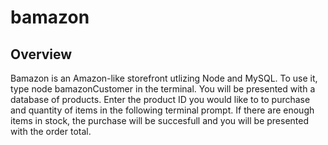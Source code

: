 # bamazon

## Overview

Bamazon is an Amazon-like storefront utlizing Node and MySQL. To use it, type node bamazonCustomer in the terminal. You will be presented with a database of products. Enter the product ID you would like to to purchase and quantity of items in the following terminal prompt. If there are enough items in stock, the purchase will be succesfull and you will be presented with the order total.

